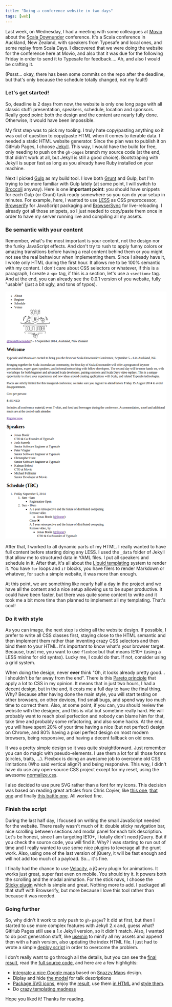 ```yaml
---
title: "Doing a conference website in two days"
tags: [web]
---
```


Last week, on Wednesday, I had a meeting with some colleagues at [Movio](//movio.co) about the [Scala Downunder](http://scaladownunder.org) conference. It's a Scala conference in Auckland, New Zealand, with speakers from Typesafe and local ones, and some replay from Scala Days. I discovered that we were doing the website for the conference here at Movio, and also that it was due for the following Friday in order to send it to Typesafe for feedback.... Ah, and also I would be crafting it.

(Pssst... okay, there has been some commits on the repo after the deadline, but that's only because the schedule totally changed, not my fault!)

### Let's get started!

So, deadline is 2 days from now, the website is only one long page with all classic stuff: presentation, speakers, schedule, location and sponsors. Really good point: both the design and the content are nearly fully done. Otherwise, it would have been impossible.

My first step was to pick my tooling. I truly hate copy/pasting anything so it was out of question to copy/paste HTML when it comes to iterable data. I needed a static HTML website generator. Since the plan was to publish it on GitHub Pages, I choose [Jekyll](http://jekyllrb.com). This way, I would have the build for free, only needing to push on the `gh-pages` branch my source code (at the end, that didn't work at all, but Jekyll is still a good choice). Bootstraping with Jekyll is super fast as long as you already have Ruby installed on your machine.

Next I picked [Gulp](http://gulpjs.com/) as my build tool. I love both [Grunt](http://gruntjs.com/) and Gulp, but I'm trying to be more familiar with Gulp lately (at some point, I will switch to [Broccoli](https://github.com/broccolijs/broccoli) anyway). Here is one **important point**: you should have snippets for each Gulp (or Grunt) task ready somewhere so you can do your setup in minutes. For example, here, I wanted to use [LESS](http://lesscss.org/) as CSS preprocessor, [Browserify](http://browserify.org/) for JavaScript packaging and [BrowserSync](http://www.browsersync.io/) for live-reloading. I already got all those snippets, so I just needed to copy/paste them once in order to have my server running live and compiling all my assets.

### Be semantic with your content

Remember, what's the most important is your content, not the design nor the funky JavaScript effects. And don't try to rush to apply funny colors or amazing transitions before having a real content behind them or you might not see the real behaviour when implementing them. Since I already have it, I wrote only HTML during the first hour. It allows me to be 100% semantic with my content. I don't care about CSS selectors or whatever, if this is a paragraph, I create a `<p>` tag, if this is a section, let's use a `<section>` tag. And at the end, you can already see the 0.0.1 version of you website, fully "usable" (just a bit ugly, and tons of typos).

![downunder001](/blog/assets/2014-07-30/downunder001.png)

After that, I worked to all dynamic parts of my HTML. I really wanted to have full content before starting doing any LESS. I used the `_data` folder of Jekyll that allow me to structured data in YAML files. I put all speakers and schedule in it. After that, it's all about the [Liquid templating](http://docs.shopify.com/themes/liquid-documentation/basics) system to render it. You have `for` loops and `if` blocks, you have filers to render Markdown or whatever, for such a simple website, it was more than enough.

At this point, we are something like nearly half a day in the project and we have all the content and a nice setup allowing us to be super productive. It could have been faster, but there was quite some content to write and it took me a bit more time than planned to implement all my templating. That's cool!

### Do it with style

As you can image, the next step is doing all the website design. If possible, I prefer to write all CSS classes first, staying close to the HTML semantic and then implement them rather than inventing crazy CSS selectors and then bind them to your HTML. It's important to know what's your browser target. Because, trust me, you want to use `flexbox` but that means IE10+ (using a LESS mixins for old syntax). Lucky me, I could do that. If not, consider using a grid system.

When doing the design, never **ever** think "Oh, it looks already pretty good... I shouldn't be far away from the end". There is this [Pareto principle](http://en.wikipedia.org/wiki/Pareto_principle) that apply a lot to CSS in my opinion. It means that in just two hours, I had a decent design, but in the and, it costs me a full day to have the final thing. Why? Because after having done the main style, you will start testing on other browsers, on other devices, find small bugs, and spend way too much time to correct them. Also, at some point, if you can, you should review the website with the designer, and this is vital but sometime really hard. He will probably want to reach pixel perfection and nobody can blame him for that, take time and probably some refactoring, and also some hacks. At the end, you will have spent 20% of your time having a nice (but not perfect) design on Chrome, and 80% having a pixel perfect design on most modern browsers, being responsive, and having a decent fallback on old ones.

It was a pretty simple design so it was quite straightforward. Just remember you can do magic with pseudo-elements. I use them a lot for all those forms (circles, traits, ...). Flexbox is doing an awesome job to overcome old CSS limitations (Who said vertical align?) and being responsive. This way, I didn't have do use any open-source CSS project except for my reset, using the awesome [normalize.css](http://necolas.github.io/normalize.css/).

I also decided to use pure SVG rather than a font for my icons. This decision was based on reading great articles from Chris Coyier, like [this one](http://css-tricks.com/svg-sprites-use-better-icon-fonts/), [that one](http://css-tricks.com/svg-symbol-good-choice-icons/) and finally [this battle one](http://css-tricks.com/icon-fonts-vs-svg/). All worked fine.

### Finish the script

During the last half day, I focused on writing the small JavaScript needed for the website. There really wasn't much of it: double sticky navigation bar, nice scrolling between sections and modal panel for each talk description. Let's be honest, since I am targeting IE10+, I totally didn't need jQuery. But if you check the source code, you will find it. Why? I was starting to run out of time and I really wanted to use some nice plugins to leverage all the grunt work. Also, using one of the last version of jQuery, it will be fast enough and will not add too much of a payload. So... it's fine.

I finally had the chance to use [Velocity](http://julian.com/research/velocity/), a jQuery plugin for animations. It works just great, super fast even on mobile. You should try it. It powers both the scrolling and the modal animation. For the stick navs, I choose the [Sticky plugin](http://stickyjs.com/) which is simple and great. Nothing more to add. I packaged all that stuff with Browserify, but more because I love this tool rather than because it was needed.

### Going further

So, why didn't it work to only push to `gh-pages`? It did at first, but then I started to use more complex features with Jekyll 2.x and, guess what? GitHub Pages still use a 1.x Jekyll version, so it didn't match. Also, I wanted to do post generation stuff, like [usemin](https://www.npmjs.org/package/gulp-usemin) to minify all my assets and append then with a hash version, also updating the index HTML file. I just had to wrote a simple [deploy script](https://github.com/movio/scala-downunder/blob/master/_gulp/deploy.js) in order to overcome the problem.

I don't really want to go through all the details, but you can see the [final result](http://scaladownunder.org/), read the [full source code](https://github.com/movio/scala-downunder), and here are a few highlights:

* [integrate a nice Google maps](https://github.com/movio/scala-downunder/blob/master/resources/scripts/map.js) based on [Snazzy Maps](http://snazzymaps.com/) design.
* Diplay and hide [the modal](https://github.com/movio/scala-downunder/blob/master/resources/scripts/track.js) for talk descriptions
* [Package SVG icons](https://github.com/movio/scala-downunder/blob/master/_gulp/sprites.js), enjoy the [result](https://github.com/movio/scala-downunder/blob/master/_includes/icons.svg), use them [in HTML](https://github.com/movio/scala-downunder/blob/ee90ff5dbf/_includes/sponsors.html#L2-L4) and [style them](https://github.com/movio/scala-downunder/blob/ee90ff5dbf/resources/styles/global.less#L31-L36).
* Do [crazy templating madness](https://github.com/movio/scala-downunder/blob/master/_includes/schedule.html)

Hope you liked it! Thanks for reading.
